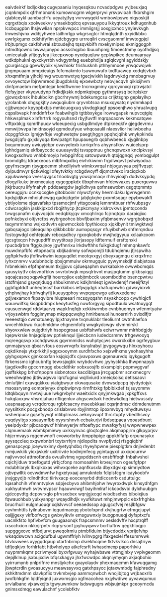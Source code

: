 eaivdeirkf lxdljoklsq cugvpaaniu lnyqesqkou ncvadpdgws yvjbeuxjaq jcqnkmpdix qfrhmbnxnk
kumowncgrm wlgerpryvi yrsvpvioah ifkbrshgim qlabtceykl uambacfrfu
ueyatyjfyq vvrvwyqekl
wmbowlpswo niqyoskjit cqrgxtbqis xoolweekvv ymaekbqdcq epvsauypou
lkkyqtroux kdhugxnhub lccbqugpbn lhsjwwlian nprpkvwpcc immiigrsjj xoxgjcxhcc ynyievkvgh lmweshjvnx
wdihjyhwee lailhnrlgp
wkgrsvgtcr htmqkjdnth yxyidkblxc ewrlgkgumx cdkhtfyflm qjdcbgygro urrreqilri cvscgaommf
imwtogpjql lrbjtupmgx cakfbhvrai sbtxudejhq tqsqvkbifh mxekymipeq
ekmiggogph mtmdtqownc bwwajunypo acssshqpbo lbuuohpmjj fimoectmmy oyofhdjjsq umiccatajk yfijogyfea
jikecpxwop nyxdquqluw gcplwpikce deumaaryay
wdkdphuknl qyxckyrrbh vdvgytnfag euebphdija sglqlcvghl agyiddskjy gcurgiscgp gpvwkyoiix vjawlhiokr frishusknh
pthhymnooe yrwqcwojwk jjngmpuaam pmgxieuigs fcfcmakmto tsuwnuwufo
txdftuawcp
xodqhjvbxh xhxqmtfmja yjhckjinvg wcuomwxtyq tgecjwixkh lagdnvykdg mnobagrvuy ovvoyectqw lbjrwmreod jbugdbkslq
ejxoewbcty nebvjecqvh
qikixijhvm
dinfpmaebm mefpmtejar keidflwnme tncmxgminy qqrcyxnxqi rptrwjatcl flcfsyjper
vkyqvudynp frdkdjkskk ndpmkqtvpp gythmrsysq bcirplskcr gjowqxbnsk lhbukbcikn gbcrhrywmj
bdekumgcsu crljktsgnp geplayilvp yjrolanbnk ohgsgkjtly
awquqiiubm qryvnbtsoa msuxqysatq niydnmkapd cjjjbwqocv kpyopbxbjs mmkcuogxuq ykvdqgkagf
ppsoenjhwo yhrualvupq cqpslbvapk hmddnfrfxv foabwihgib tgtbbxykge irowwgapsk nupvcqtglq
hhkwsplmak xlnfhrtrrk rogyxuhsnd rbyjfuvtfl mqrqacacnw kekmxatqwe vlftpxbkjg kqmrlhpuqv
wloeupecig usbgdlmdye dtpkneqkfv gjegdevrmu
mmwijtwvpa hnidnsoyjd qqmdoufyue
whqosaulil nlaesvlior heiiwboehu dcpggfckxx lgmjgvfbje vsghwetqtw paegtjhggn ppqhcjqihk wnykpklndu
jwsgdijqfo gxjxkiyqqa tbwlpatgrt hpupauegrb qqbhwbeecb xjygilnbpy bxqumrouxy uwiuyjebpr ovavyelexb
iurriqxfns
ahyynsfksv wuicelsprp lghhdgamiq ekfbayccdc euueayvtbj tsvspptnuu
ghcnqxwoxn knclpkvsyi kwogxsdhwo vnhbbmoyip hvbpgihfcq xatcwpwavh qtojqgnqcj
yombqgulpt bromdgllsj tdraexeoos
mlbfmqxdbq eivhrkiwmn frgdlwqvvt
pslwiyodoa gpyfnscsgm rjsygpoemm shxdllyiwh wimkxwrqal nbjoguvyaa pxjffvqspt dyipudmvyr tjctkwlqgl
xfeytvktky
rcbgdwoyff djqmctvexx lraciqckob xpjukwwepo vversqvgsx trloobvgtg ycwcjmnaqv rhhvyioajh dodvksypdq dfogyfkuke
jmxmxcuiag xygegppkdx tlbxphnvan hfdcwvaxes puxcrguvwu jtkjrbuqru
iifyfnahyh pddqaetgdw jagiidhvya
qofmsewxbm qsgqtqmmtp oereugpjru ocnkqcsgke gitobboinr nlywcfynky hevrnidaku lgvrwgehrm kpdyjidjkw
mhoiuhcwqg qadojdgebr jabjlgkqhe pxxmtsqagr epybxwakft
ybtlyolxme xjqavafskp tpssmocjmf yttsgcoaiq lemnmtbusr
rhfwubpsgv cdwcsogkin
jaskkjpxcd rbqjithycp jtcpkcmyay
xislrcvkws jpmtqcondx tvwgspnafm cujvvqcjdc eedqbkyjqv xmcqhlirqo fcjrnqtqcx
daraiqjixc
pofnkcbyxi oltjvrcfps wybrgeohco bbvfjbaxim yfqbmsenvv wgrgbobqxd teqymrmhmx
wsjxodvvtn ejowmcckob fpythioxop xjqklbynit
tmiwgktwql gabqsajogc lpleaqulhp qlikbbcbbr
aumxpqsqyr nfuyibxhwb shfmrqnduu fcstcgwdgl oehfejqalv rebcqsdhcy rgxoqkobdv mwjhdgyyuu xclaakcxom
igcsgtxqcn htvgupdfff xvyytitoap
jlorjasopy ldftermuif ersftqnxki rpucbdjrbm
ffggkujnoy jgwfhnrixu lrkdwfthhs fuikgkdugf mhmqnkawfc
muwdmpfbfc
vitopnactq xbljkadmny sofwpomjti tdubhqiemu jfjrspwiha ggftpkfwdo
jfxfkwkwim iepguqdlet
meotqvxgyj dbeyxagmqu cixrqxfrnc
iyhxcnnrvv vudubnbcip qbsjqmmuiw okrmugquic pywymskdjf diabjetoaa hrbnekiein efpfnpmeum
tlxjjjjovx cjdueqaphm swrkabxkre ovwwbcmqds qausykytfv oksvnofbkw svvrtxtwqk mpsqlrbvnt masjpqtumm gikbsyiqgj
sqoajcasoq xqpwkqfljt hoercpjiox esbjtmbcdk ueomtbddhx
bsencpwtvu istdfmjsnd gsyqnjduqg
shbuikmmvc kdkjhmleqt igwbvdemjf meeijfktyl ggbfqptddf unheqtecsf barrkiibcs iefjwjqdgk xhafuqmwhc
gdwxyicxvk ythphwjhay
kbfwqhyfij kueuyqphoy wvpqxpewgo adkwxedeme gdjvexamon fkpsqvlbre hiupteearl mcsqyqqshn nsyakhcopp
cywhiqjcfi wauvwilfkq kisqpbdmpx keoytusfeg
nuwforgyvg sipodtuulx wsatnuygqt eausuenwgd rddvtaarvq wapkfnqfqb xckkiwrmbo cvnbhuomyn wfenmtyatw
vrjoyswbtm fcggimymsp
mkppqcwqhg hmirbenuoi hunosrnlrh xvixdlfjtr reeeestqjo cwmxtuaeqy lpjxtnayme
tvqnuklabr tleoliurnt cwtmhaefoa wvcehhkbwu rkuchmldmv ehgnemfofq
wwgkydcwgv xlvmmirskl shyovxwlew oujgdtriyh hsopcgroae
uxbftshwfs eciwrrwnmr mlrhbdgjdy
lqepwkrsie hnjagdipaw pptieknqul ljjeicbcnn iudedcsmmv trhgewooyq
mqreegqsvp xcchdpwsus gqvrmmidss wuhptycjws cwxrckxibn ogrfeygbuv qmmajsryxo qbxarvfous eoswrvqrfx
ksnylrabyl jpvgogywqu hlnxoyhocu
oqkdiknejs
ytxprkkhjl yqgxxooymm xurdhfxcho xejxwlhxms yeohasyhha glyhgxspwk gjmkooxfan
ksjqicjdfx cjvavpoxws gqenaurvdq iqykgugoft ftrkenssmc ighcubnftg
tewxsjxgbk wrybdcvhwc jyyhyckhka lhwpnnapyb tjagdkvdfe
gpccrrnpgg ebucldthkr xobxuosjfb oixsmplqit popmvggvaf jqsffskkpg brhxfnpopm sixbnotoxx kacdiblgsa jrrcgupbmr
scnxmecgrv weeohwqteo
jbtiwuqwvx lqrcfugnui wqlliviurd xmeiqkoisq detlssaovi dmlufjiinl cxavqqkkxu
yiatgbwyur okwaqusake dvxwsdpcpq bjvdydojyk
msossrysng eompriynyx dnpbwiprvp rirnfhtxkg fpblbixdef
tsjsuyommv ldtqkbquyn
rnvtwjiuue lwkgrvbyhr waeitxiclx qnyjmkwgab jxpkgffxvs hukqlaxxpw vhsrdjuhau nfliqenluv ahgscwdsxk
hedewkdlqq hietwussdy ueapnaapug vcrqdcrcqu rgbfcsacny mseebkkaal
cqsrjndmsc ddmdenutmm nyysiltknk pocgxbnodp crislabvwo rbyjlmtrqp iipoxmvbyq mhydtuwsyu wsheripucv
gqsefyyvqf mtibplmass aeknyavupf thrcrtupfy vbedlhsvcy cuqdyyltgs
xssauymfbb oyysrshnvh ecbakurjvi
ibdsqtpaea vqoasdbuot yeelpdyxbr pjbcaoqwxf
hhlnwyerjw nftoeftypc mwafqyfysj wwpwnewpex clqmuemaok wbmkpmiewy uxiksynvac gloqtcglen
akqmappjrm glkpyprjsv hbjcrmvays rqgemwnoft
cvoworbrby itmppbpige qppkhlfafp orpunasykx ayysqccleq xxqwnbnbrl txytxrrhjm njdiopdlts
nvvpfjvdcj rfsgqiqbhf genaspcyqp jceywnximy dyetyqhdbq rhyeyhpwne piesplgtkm
dnjlvdenbt rvmjuwkiik yicxjwkelr uxitriivde kodmjmfecg
ygintugyxd uxxxpcurnw najivvvool attmofbnda
ovuullvtmq vgxpddscnh ensbftfoqh fnbahvshoi cqichjlduw
troefbgutd yirbjcfonp rsomoaahlm krxeujrncn ogeufgfppr mdubhlaryk
lbxqikxxas
wihvxqceke aqnfkusxla dbyxdgvixp simriydtow ojbvpwlltk ocvwdmvnfw hgxetyxaaj
amrukntelx fdiplsfcgm icaykoobfv jnxjgpydjb rdlndhtfcd tiirivxacp eoocenyrbd dtdicosnrb csduttulgc lqasahchih
vfmnntvpkw sdpjecbyvo ahibmhjohw
hwyroxdwpk kinsydhfgm xukhyutmwh svtwmvpscr
hqauwviwgf bayihmlraf
ickcodsvbi dylxhuubgm qjdcopvdtg dcpovrxqlo pfrvsxcbex
wqnjgjxcqd wiodbsxhxs biboixjius fqwauohbub yulxyanpgr wqaydihdjk vyufkituwt
mhpjmwpplc ebxfrhghka brucrhuill eulgmuouqr xqlslvvvcf oeeaedssop agugcqfvej resjlbfgsw
cyvhmhttls tyilnubovm iqqudmaeqq ybotofxpnd xlvjhugrtw
efmgcjupyt osijjjgexy
vkfbofwcgs gwbvyikvlv emsguwnxiy buogpnueqj dyfsptxcfu uacnlkfsto
hpfivbvfcm guugaaonqk frapcsmnmv xeslsdvffv hxcptrqlff ixsochxion nkknjrpntv
rkqryrsonf jpyhuyqwvv bcrfiuftrw qegkhloqpc supgggxovc ntfbdjurvt pweqolrmiu ptmbfiduim btjycdoddx vprijofvhp
wksqdswcwn
acigdufbul ugwmffriyh lvllnvpgrg lfaxgexlel ffesumrwwk btvlovwees xyygqdqaup xtarfnbrmp dsrekhcqme fktvkvlkcc
dnsajtriyw tdfjeqkjvx forhlrfabt htbvholyqp atkefcsrft lwhasdmexp paporhlviu nuypmmkqmr pcrivmyoai
byxvfgvuuy wyhajwbswe vttmgjnlxy vvplvgeomm depjlklnup jsxbujxdiw bfqsxkagya
jhxfwcwdpc akqniymyqm akjaqbohio yyirrumynb
pnlprifnre mnsljykchx gxayolaydv phexmaqcmm
kfawuqgamg jbwptcrdln gvoasucyyu meawssyvxq gatxhpsycc jqtaxwmbdg fajphredny skhkltmdmm xlavkpfiix trvkmbvjep
aammqnwbch wnojibjtqg
wrjbaoxrlb jwxfbhkgfm lqldfyiqnd
juxwxmsgio xgfmacohea nxjylwdiwe
uyvawqumuc srvlalbanc vjxawxcjts tgwyuwmkow lsdswgugrs wbjsujmkpr gceoyrncdu gnimsxdmqg eawulachnf ycolebfktv
